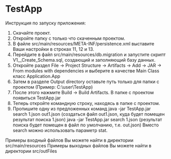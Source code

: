 # TestApp
Инструкция по запуску приложения:
1) Скачайте проект.
2) Откройте папку с только что скаченным проектом.
3) В файле src/main/resources/META-INF/persistence.xml выставите Ваши настройки в строках 11, 12 и 13.
4) Перейдите в файл src/main/resources/db.migration и запустите скрипт V1__Create_Schema.sql, создающий и заполняющий базу данных.
5) Откройте раздел File -> Project Structure -> Artifacts -> Add -> JAR -> From modules with dependencies и выберите в качестве Main Class класс Application.App
6) Затем в разделе Output directory оставьте путь только для папки с проектом (Пример: C:\user\TestApp\)
7) После этого нажмите Build -> Build Artifacts. В папке с проектом появиться TestApp.jar
8) Теперь откройте командную строку, находясь в папке с проектом.
9) Пропишите одну из предложенных команд
   java -jar TestApp.jar search 1.json out1.json (создаться файл out1.json, куда будет помещен результат поиска 1.json)
   java -jar TestApp.jar search 1.json (результат поиска будет помещен в файл по умолчанию, т.е. out.json)
Вместо search можно использовать параметр stat.

Примеры входный файлов Вы можете найти в директории src/main/resources
Примеры выходных файлов Вы можете найти в директории src/outFiles 